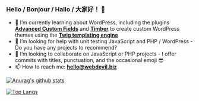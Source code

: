 ### Hello / Bonjour / Hallo / 大家好！ 👋

- 🌱 I’m currently learning about WordPress, including the plugins **[Advanced Custom Fields](https://www.advancedcustomfields.com)** and **[Timber](https://www.upstatement.com/timber)** to create custom WordPress themes using the **[Twig templating engine](https://twig.symfony.com/)**
- 🤔 I’m looking for help with unit testing JavaScript and PHP / WordPress - Do you have any projects to recommend?
- 👯 I’m looking to collaborate on JavaScript or PHP projects - I offer commits with titles, punctuation, and the occasional emoji 😎
- 📫 How to reach me: **hello@webdevil.biz**

[![Anurag's github stats](https://github-readme-stats.vercel.app/api?username=hdevilbiss&count_private=true)](https://github.com/anuraghazra/github-readme-stats)

[![Top Langs](https://github-readme-stats.vercel.app/api/top-langs/?username=hdevilbiss&count_private=true)](https://github.com/anuraghazra/github-readme-stats)

<!-- -
- 💬 Ask me about ...
- ⚡ Fun fact: ... -->
